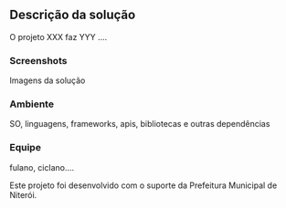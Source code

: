 ## Descrição da solução

O projeto XXX faz YYY ....

### Screenshots

Imagens da solução


### Ambiente

SO, linguagens, frameworks, apis, bibliotecas e outras dependências


### Equipe

fulano, ciclano....

Este projeto foi desenvolvido com o suporte da Prefeitura Municipal de Niterói.
